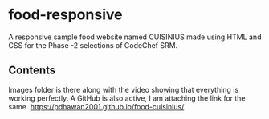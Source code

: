 # food-responsive
A responsive sample food website named CUISINIUS made using HTML and CSS for the Phase -2 selections of CodeChef SRM.

## Contents
Images folder is there along with the video showing that everything is working perfectly. A GitHub is also active, I am attaching the link for the same.
https://pdhawan2001.github.io/food-cuisinius/
